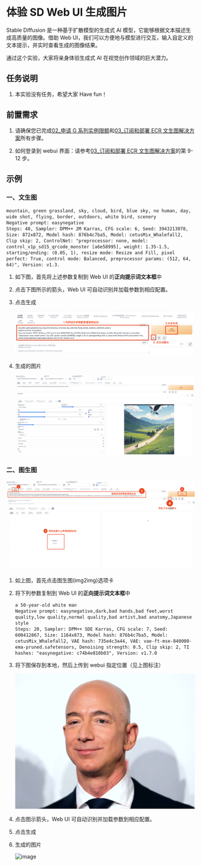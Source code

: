 # 体验 SD Web UI 生成图片

Stable Diffusion 是一种基于扩散模型的生成式 AI 模型，它能够根据文本描述生成高质量的图像。借助 Web UI，我们可以方便地与模型进行交互，输入自定义的文本提示，并实时查看生成的图像结果。

通过这个实验，大家将亲身体验生成式 AI 在视觉创作领域的巨大潜力。

## 任务说明

1. 本实验没有任务，希望大家 Have fun！

## 前置需求

1. 请确保您已完成[02\_申请 G 系列实例限额](../01_前置需求/02_申请G系列实例限额.md)和[03\_订阅和部署 ECR 文生图解决方案](../01_前置需求/03_订阅和部署ECR文生图解决方案.md)所有步骤。

2. 如何登录到 webui 界面：请参考[03\_订阅和部署 ECR 文生图解决方案](../01_前置需求/03_订阅和部署ECR文生图解决方案.md)的第 9-12 步。

## 示例

### 一、文生图

```
mountain, green grassland, sky, cloud, bird, blue sky, no human, day, wide shot, flying, border, outdoors, white bird, scenery
Negative prompt: easynegative
Steps: 40, Sampler: DPM++ 2M Karras, CFG scale: 6, Seed: 3943213078, Size: 872x872, Model hash: 876b4c7ba5, Model: cetusMix_Whalefall2, Clip skip: 2, ControlNet: "preprocessor: none, model: control_v1p_sd15_qrcode_monster [a6e58995], weight: 1.35-1.5, starting/ending: (0.05, 1), resize mode: Resize and Fill, pixel perfect: True, control mode: Balanced, preprocessor params: (512, 64, 64)", Version: v1.3.

```

1. 如下图，首先将上述参数复制到 Web UI 的**正向提示词文本框**中
2. 点击下图所示的箭头，Web UI 可自动识别并加载参数到相应配置。
3. 点击生成

   ![image](../../images/07_workshop_images/sd_webui_01.png)

4. 生成的图片

   ![image](../../images/07_workshop_images/sd_webui_02.png)

### 二、图生图

![image](../../images/07_workshop_images/sd_webui_04.png)

1. 如上图，首先点击图生图(img2img)选项卡

   <!-- ![image](../../images/07_workshop_images/sd_webui_03.png) -->

2. 将下列参数复制到 Web UI 的**正向提示词文本框**中

   ```
   a 50-year-old white man
   Negative prompt: easynegative,dark,bad hands,bad feet,worst quality,low quality,normal quality,bad artist,bad anatomy,Japanese style
   Steps: 20, Sampler: DPM++ SDE Karras, CFG scale: 7, Seed: 600412867, Size: 1164x873, Model hash: 876b4c7ba5, Model: cetusMix_Whalefall2, VAE hash: 735e4c3a44, VAE: vae-ft-mse-840000-ema-pruned.safetensors, Denoising strength: 0.5, Clip skip: 2, TI hashes: "easynegative: c74b4e810b03", Version: v1.7.0
   ```

3. 将下图保存到本地，然后上传到 webui 指定位置（见上图标注）

   ![image](../../images/07_workshop_images/bezos.jpg)

4. 点击图示箭头，Web UI 可自动识别并加载参数到相应配置。
5. 点击生成
6. 生成的图片

   ![image](../../images/07_workshop_images/sd_webui_05.png)
